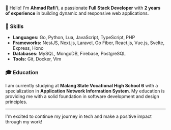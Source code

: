 👋 Hello! I'm **Ahmad Rafi'i**, a passionate **Full Stack Developer** with **2 years of experience** in building dynamic and responsive web applications.

### 🚀 Skills
- **Languages:** Go, Python, Lua, JavaScript, TypeScript, PHP
- **Frameworks:** NestJS, Next.js, Laravel, Go Fiber, React.js, Vue.js, Svelte, Express, Hono
- **Databases:** MySQL, MongoDB, Firebase, PostgreSQL
- **Tools:** Git, Docker, Vim

### 🎓 Education
I am currently studying at **Malang State Vocational High School 6** with a specialization in **Application Network Information System**. My education is providing me with a solid foundation in software development and design principles.

---

I'm excited to continue my journey in tech and make a positive impact through my work!
